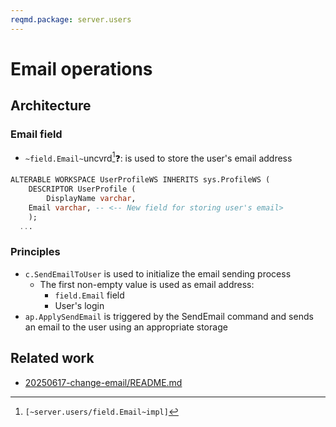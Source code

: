 ```yaml
---
reqmd.package: server.users
---
```


# Email operations

## Architecture

### Email field

- `~field.Email~`uncvrd[^1]❓: is used to store the user's email address

```sql
ALTERABLE WORKSPACE UserProfileWS INHERITS sys.ProfileWS (
	DESCRIPTOR UserProfile (
		DisplayName varchar,
    Email varchar, -- <-- New field for storing user's email>
	);
  ...
```

### Principles

- `c.SendEmailToUser` is used to initialize the email sending process
  - The first non-empty value is used as email address:
    - `field.Email` field
    - User's login
- `ap.ApplySendEmail` is triggered by the SendEmail command and sends an email to the user using an appropriate storage

## Related work

- [20250617-change-email/README.md](../../rsch/20250617-change-email/README.md)

[^1]: `[~server.users/field.Email~impl]`
